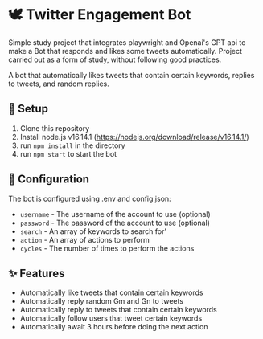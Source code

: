 # 🕊 Twitter Engagement Bot

Simple study project that integrates playwright and Openai's GPT api to make a Bot that responds and likes some tweets automatically.
Project carried out as a form of study, without following good practices.

A bot that automatically likes tweets that contain certain keywords, replies to tweets, and random replies.

## 🧪 Setup
 
1. Clone this repository
2. Install node.js v16.14.1 (https://nodejs.org/download/release/v16.14.1/)
3. run `npm install` in the directory
4. run `npm start` to start the bot


## 📐 Configuration

The bot is configured using .env and config.json:

* `username` - The username of the account to use (optional)
* `password` - The password of the account to use (optional)
* `search` - An array of keywords to search for'
* `action` - An array of actions to perform
* `cycles` - The number of times to perform the actions


## ✨ Features

* Automatically like tweets that contain certain keywords
* Automatically reply random Gm and Gn to tweets
* Automatically reply to tweets that contain certain keywords
* Automatically follow users that tweet certain keywords
* Automatically await 3 hours before doing the next action

